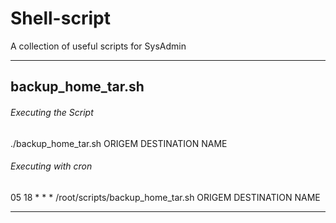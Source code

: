 # Shell-script
A collection of useful scripts for SysAdmin



---

## backup_home_tar.sh

###### Executing the Script

./backup_home_tar.sh ORIGEM DESTINATION NAME

###### Executing with cron
05 18 * * * /root/scripts/backup_home_tar.sh ORIGEM DESTINATION NAME

---
